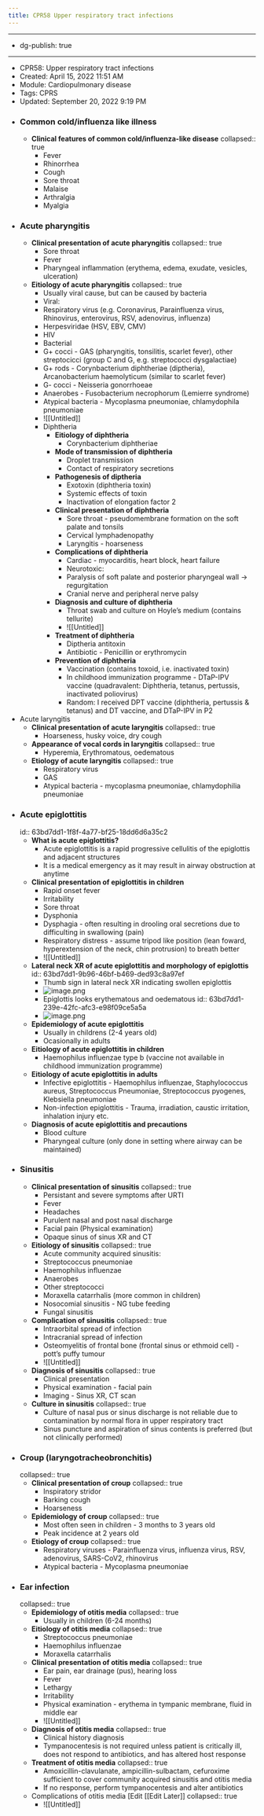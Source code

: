 ```yaml
---
title: CPR58 Upper respiratory tract infections
---
```


- --
- dg-publish: true
- --
- CPR58: Upper respiratory tract infections
- Created: April 15, 2022 11:51 AM
- Module: Cardiopulmonary disease
- Tags: CPRS
- Updated: September 20, 2022 9:19 PM
- ### Common cold/influenza like illness
	- **Clinical features of common cold/influenza-like disease**
	  collapsed:: true
		- Fever
		- Rhinorrhea
		- Cough
		- Sore throat
		- Malaise
		- Arthralgia
		- Myalgia
- ### Acute pharyngitis
	- **Clinical presentation of acute pharyngitis**
	  collapsed:: true
		- Sore throat
		- Fever
		- Pharyngeal inflammation (erythema, edema, exudate, vesicles, ulceration)
	- **Eitiology of acute pharyngitis**
	  collapsed:: true
		- Usually viral cause, but can be caused by bacteria
		- Viral:
		- Respiratory virus (e.g. Coronavirus, Parainfluenza virus, Rhinovirus, enterovirus, RSV, adenovirus, influenza)
		- Herpesviridae (HSV, EBV, CMV)
		- HIV
		- Bacterial
		- G+ cocci - GAS (pharyngitis, tonsilitis, scarlet fever), other streptocicci (group C and G, e.g. streptococci dysgalactiae)
		- G+ rods - Corynbacterium diphtheriae (diptheria), Arcanobacterium haemolyticum (similar to scarlet fever)
		- G- cocci - Neisseria gonorrhoeae
		- Anaerobes - Fusobacterium necrophorum (Lemierre syndrome)
		- Atypical bacteria - Mycoplasma pneumoniae, chlamydophila pneumoniae
		- ![[Untitled]]
		- Diphtheria
			- **Eitiology of diphtheria**
				- Corynbacterium diphtheriae
			- **Mode of transmission of diphtheria**
				- Droplet transmission
				- Contact of respiratory secretions
			- **Pathogenesis of diptheria**
				- Exotoxin (diphtheria toxin)
				- Systemic effects of toxin
				- Inactivation of elongation factor 2
			- **Clinical presentation of diphtheria**
				- Sore throat - pseudomembrane formation on the soft palate and tonsils
				- Cervical lymphadenopathy
				- Laryngitis - hoarseness
			- **Complications of diphtheria**
				- Cardiac - myocarditis, heart block, heart failure
				- Neurotoxic:
				- Paralysis of soft palate and posterior pharyngeal wall → regurgitation
				- Cranial nerve and peripheral nerve palsy
			- **Diagnosis and culture of diphtheria**
				- Throat swab and culture on Hoyle’s medium (contains tellurite)
				- ![[Untitled]]
			- **Treatment of diphtheria**
				- Diptheria antitoxin
				- Antibiotic - Penicillin or erythromycin
			- **Prevention of diphtheria**
				- Vaccination (contains toxoid, i.e. inactivated toxin)
				- In childhood immunization programme - DTaP-IPV vaccine (quadravalent: Diphtheria, tetanus, pertussis, inactivated poliovirus)
				- Random: I received DPT vaccine (diphtheria, pertussis & tetanus) and DT vaccine, and DTaP-IPV in P2
- Acute laryngitis
	- **Clinical presentation of acute laryngitis**
	  collapsed:: true
		- Hoarseness, husky voice, dry cough
	- **Appearance of vocal cords in laryngitis**
	  collapsed:: true
		- Hyperemia, Erythromatous, oedematous
	- **Etiology of acute laryngitis**
	  collapsed:: true
		- Respiratory virus
		- GAS
		- Atypical bacteria - mycoplasma pneumoniae, chlamydophilia pneumoniae
- ### Acute epiglottitis
  id:: 63bd7dd1-1f8f-4a77-bf25-18dd6d6a35c2
	- **What is acute epiglottitis?**
		- Acute epiglottitis is a rapid progressive cellulitis of the epiglottis and adjacent structures
		- It is a medical emergency as it may result in airway obstruction at anytime
	- **Clinical presentation of epiglottitis** **in children**
		- Rapid onset fever
		- Irritability
		- Sore throat
		- Dysphonia
		- Dysphagia - often resulting in drooling oral secretions due to difficulting in swallowing (pain)
		- Respiratory distress - assume tripod like position (lean foward, hyperextension of the neck, chin protrusion) to breath better
		- ![[Untitled]]
	- **Lateral neck XR of acute epiglottitis and morphology of epiglottis**
	  id:: 63bd7dd1-9b96-46bf-b469-ded93c8a97ef
		- Thumb sign in lateral neck XR indicating swollen epiglottis
		- ![image.png](../assets/image_1673666239123_0.png)
		- Epiglottis looks erythematous and oedematous
		  id:: 63bd7dd1-239e-42fc-afc3-e98f09ce5a5a
		- ![image.png](../assets/image_1673666258274_0.png)
	- **Epidemiology of acute epiglottitis**
		- Usually in childrens (2-4 years old)
		- Ocasionally in adults
	- **Eitiology of acute epiglottitis in children**
		- Haemophilus influenzae type b (vaccine not available in childhood immunization programme)
	- **Eitiology of acute epiglottitis in adults**
		- Infective epiglottitis - Haemophilus influenzae, Staphylococcus aureus, Streptococcus Pneumoniae, Streptococcus pyogenes, Klebsiella pneumoniae
		- Non-infection epiglottitis - Trauma, irradiation, caustic irritation, inhalation injury etc.
	- **Diagnosis of acute epiglottitis and precautions**
		- Blood culture
		- Pharyngeal culture (only done in setting where airway can be maintained)
- ### Sinusitis
	- **Clinical presentation of sinusitis**
	  collapsed:: true
		- Persistant and severe symptoms after URTI
		- Fever
		- Headaches
		- Purulent nasal and post nasal discharge
		- Facial pain (Physical examination)
		- Opaque sinus of sinus XR and CT
	- **Eitiology of sinusitis**
	  collapsed:: true
		- Acute community acquired sinusitis:
		- Streptococcus pneumoniae
		- Haemophilus influenzae
		- Anaerobes
		- Other streptococci
		- Moraxella catarrhalis (more common in children)
		- Nosocomial sinusitis - NG tube feeding
		- Fungal sinusitis
	- **Complication of sinusitis**
	  collapsed:: true
		- Intraorbital spread of infection
		- Intracranial spread of infection
		- Osteomyelitis of frontal bone (frontal sinus or ethmoid cell) - pott’s puffy tumour
		- ![[Untitled]]
	- **Diagnosis of sinusitis**
	  collapsed:: true
		- Clinical presentation
		- Physical examination - facial pain
		- Imaging - Sinus XR, CT scan
	- **Culture in sinusitis**
	  collapsed:: true
		- Culture of nasal pus or sinus discharge is not reliable due to contamination by normal flora in upper respiratory tract
		- Sinus puncture and aspiration of sinus contents is preferred (but not clinically performed)
- ### Croup (laryngotracheobronchitis)
  collapsed:: true
	- **Clinical presentation of croup**
	  collapsed:: true
		- Inspiratory stridor
		- Barking cough
		- Hoarseness
	- **Epidemiology of croup**
	  collapsed:: true
		- Most often seen in children - 3 months to 3 years old
		- Peak incidence at 2 years old
	- **Etiology of croup**
	  collapsed:: true
		- Respiratory viruses - Parainfluenza virus, influenza virus, RSV, adenovirus, SARS-CoV2, rhinovirus
		- Atypical bacteria - Mycoplasma pneumoniae
- ### Ear infection
  collapsed:: true
	- **Epidemiology of otitis media**
	  collapsed:: true
		- Usually in children (6-24 months)
	- **Eitiology of otitis media**
	  collapsed:: true
		- Streptococcus pneumoniae
		- Haemophilus influenzae
		- Moraxella catarrhalis
	- **Clinical presentation of otitis media**
	  collapsed:: true
		- Ear pain, ear drainage (pus), hearing loss
		- Fever
		- Lethargy
		- Irritability
		- Physical examination - erythema in tympanic membrane, fluid in middle ear
		- ![[Untitled]]
	- **Diagnosis of otitis media**
	  collapsed:: true
		- Clinical history diagnosis
		- Tympanocentesis is not required unless patient is critically ill, does not respond to antibiotics, and has altered host response
	- **Treatment of otitis media**
	  collapsed:: true
		- Amoxicillin-clavulanate, ampicillin-sulbactam, cefuroxime sufficient to cover community acquired sinusitis and otitis media
		- If no response, perform tympanocentesis and alter antibiotics
	- Complications of otitis media [Edit [[Edit Later]]
	  collapsed:: true
		- ![[Untitled]]